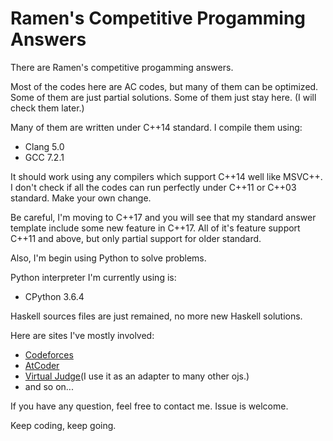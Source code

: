 # Ramen's Competitive Progamming Answers

There are Ramen's competitive progamming answers.

Most of the codes here are AC codes, but many of them can be optimized. Some of them are just partial solutions. Some of them just stay here. (I will check them later.)

Many of them are written under C++14 standard. I compile them using:

- Clang 5.0
- GCC 7.2.1

It should work using any compilers which support C++14 well like MSVC++. I don't check if all the codes can run perfectly under C++11 or C++03 standard. Make your own change.

Be careful, I'm moving to C++17 and you will see that my standard answer template include some new feature in C++17. All of it's feature support C++11 and above, but only partial support for older standard.

Also, I'm begin using Python to solve problems.

Python interpreter I'm currently using is:

- CPython 3.6.4

Haskell sources files are just remained, no more new Haskell solutions.

Here are sites I've mostly involved:

- [Codeforces](http://codeforces.com/)
- [AtCoder](http://atcoder.jp/)
- [Virtual Judge](https://vjudge.net/)(I use it as an adapter to many other ojs.)
- and so on...

If you have any question, feel free to contact me. Issue is welcome.

Keep coding, keep going.